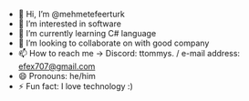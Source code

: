 - 👋 Hi, I’m @mehmetefeerturk
- 👀 I’m interested in software
- 🌱 I’m currently learning C# language
- 💞️ I’m looking to collaborate on with good company
- 📫 How to reach me -> Discord: ttommys. / e-mail address: efex707@gmail.com
- 😄 Pronouns: he/him
- ⚡ Fun fact: I love technology :)

<!---
mehmetefeerturk/mehmetefeerturk is a ✨ special ✨ repository because its `README.md` (this file) appears on your GitHub profile.
You can click the Preview link to take a look at your changes.
--->
